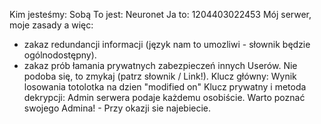 Kim jesteśmy: Sobą 
To jest:  Neuronet
Ja to: 1204403022453
Mój serwer, moje zasady a więc:
- zakaz redundancji informacji (język nam to umozliwi - słownik będzie ogólnodostępny).
- zakaz prób łamania prywatnych zabezpieczeń innych Userów.
Nie podoba się, to zmykaj (patrz słownik / Link!).
Klucz główny: Wynik losowania totolotka na dzien "modified on"
Klucz prywatny i metoda dekrypcji: Admin serwera podaje każdemu osobiście.
Warto poznać swojego Admina! - Przy okazji sie najebiecie.